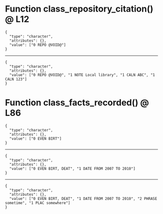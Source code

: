 # Function class_repository_citation() @ L12

    {
      "type": "character",
      "attributes": {},
      "value": ["0 REPO @VOID@"]
    }

---

    {
      "type": "character",
      "attributes": {},
      "value": ["0 REPO @VOID@", "1 NOTE Local library", "1 CALN ABC", "1 CALN 123"]
    }

# Function class_facts_recorded() @ L86

    {
      "type": "character",
      "attributes": {},
      "value": ["0 EVEN BIRT"]
    }

---

    {
      "type": "character",
      "attributes": {},
      "value": ["0 EVEN BIRT, DEAT", "1 DATE FROM 2007 TO 2010"]
    }

---

    {
      "type": "character",
      "attributes": {},
      "value": ["0 EVEN BIRT, DEAT", "1 DATE FROM 2007 TO 2010", "2 PHRASE sometime", "1 PLAC somewhere"]
    }

